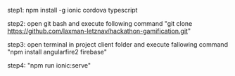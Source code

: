step1: npm install -g ionic cordova typescript

step2: open git bash and execute following command
"git clone https://github.com/laxman-letznav/hackathon-gamification.git"

step3: open terminal in project client folder and execute fallowing command
"npm install angularfire2 firebase"

step4: "npm run ionic:serve"